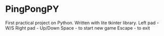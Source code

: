 # PingPongPY
First practical project on Python. Written with lite tkinter library.
Left pad - W/S
Right pad - Up/Down
Space - to start new game
Escape - to exit
